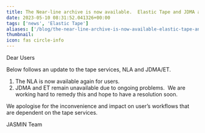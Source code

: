 ```yaml
---
title: The Near-line archive is now available.  Elastic Tape and JDMA are currently unavailable.
date: 2023-05-10 08:31:52.041326+00:00
tags: ['news', 'Elastic Tape']
aliases: ['/blog/the-near-line-archive-is-now-available-elastic-tape-and-jdma-are-currently-unavailable']
thumbnail: 
icon: fas circle-info
---
```


Dear Users

Below follows an update to the tape services, NLA and JDMA/ET.

1. The NLA is now available again for users.
2. JDMA and ET remain unavailable due to ongoing problems.  We are working hard to remedy this and hope to have a resolution soon.

We apologise for the inconvenience and impact on user’s workflows that are dependent on the tape services.  
  
JASMIN Team
